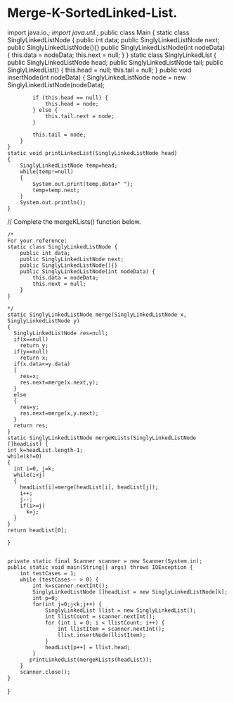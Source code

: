 # Merge-K-SortedLinked-List.
import java.io.*;
import java.util.*;
public class Main {
    static class SinglyLinkedListNode {
        public int data;
        public SinglyLinkedListNode next;
        public SinglyLinkedListNode(){}
        public SinglyLinkedListNode(int nodeData) {
            this.data = nodeData;
            this.next = null;
        }
    }
    static class SinglyLinkedList {
        public SinglyLinkedListNode head;
        public SinglyLinkedListNode tail;
        public SinglyLinkedList() {
            this.head = null;
            this.tail = null;
        }
        public void insertNode(int nodeData) {
            SinglyLinkedListNode node = new SinglyLinkedListNode(nodeData);

            if (this.head == null) {
                this.head = node;
            } else {
                this.tail.next = node;
            }

            this.tail = node;
        }
    }
    static void printLinkedList(SinglyLinkedListNode head)
    {
        SinglyLinkedListNode temp=head;
        while(temp!=null)
        {
            System.out.print(temp.data+" ");
            temp=temp.next;
        }
        System.out.println();
    }

// Complete the mergeKLists() function below.

    /*
    For your reference:
    static class SinglyLinkedListNode {
        public int data;
        public SinglyLinkedListNode next;
        public SinglyLinkedListNode(){}
        public SinglyLinkedListNode(int nodeData) {
            this.data = nodeData;
            this.next = null;
        }
    }

    */
    static SinglyLinkedListNode merge(SinglyLinkedListNode x, SinglyLinkedListNode y)
    {
      SinglyLinkedListNode res=null;
      if(x==null)
        return y;
      if(y==null)
        return x;
      if(x.data<=y.data)
      {
        res=x;
        res.next=merge(x.next,y);
      }
      else
      {
        res=y;
        res.next=merge(x,y.next);
      }
      return res;
    }
    static SinglyLinkedListNode mergeKLists(SinglyLinkedListNode []headList) {
    int k=headList.length-1;
    while(k!=0)
    {
      int i=0, j=k;
      while(i<j)
      {
        headList[i]=merge(headList[i], headList[j]);
        i++;
        j--;
        if(i>=j)
          k=j;
      }
    }
    return headList[0];

    }


    private static final Scanner scanner = new Scanner(System.in);
    public static void main(String[] args) throws IOException {
        int testCases = 1;
        while (testCases-- > 0) {
            int k=scanner.nextInt();
            SinglyLinkedListNode []headList = new SinglyLinkedListNode[k];
            int p=0;
            for(int j=0;j<k;j++) {
                SinglyLinkedList llist = new SinglyLinkedList();
                int llistCount = scanner.nextInt();
                for (int i = 0; i < llistCount; i++) {
                    int llistItem = scanner.nextInt();
                    llist.insertNode(llistItem);
                }
                headList[p++] = llist.head;
            }
           printLinkedList(mergeKLists(headList));
        }
        scanner.close();
    }
}

